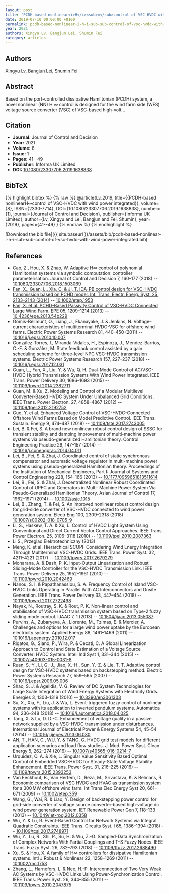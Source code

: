 ```yaml
---
layout: post
title: "PCDH-based nonlinear<i>H</i><sub>∞</sub>control of VSC-HVDC with wind power integrated"
date: 2019-07-10 00:00:00 +0100
permalink: pcdh-based-nonlinear-i-h-i-sub-sub-control-of-vsc-hvdc-with-wind-power-integrated
year: 2021
authors: Xingyu Lv, Bangjun Lei, Shumin Fei
category: articles
---
```

 
## Authors
[Xingyu Lv](authors/xingyu-lv), [Bangjun Lei](authors/bangjun-lei), [Shumin Fei](authors/shumin-fei)
 
## Abstract
Based on the port-controlled dissipative Hamiltonian (PCDH) system, a novel nonlinear (NN) H ∞ control is designed for the wind farm side (WFS) voltage source converter (VSC) of VSC-based high-volt...
 
## Citation
- **Journal:** Journal of Control and Decision
- **Year:** 2021
- **Volume:** 8
- **Issue:** 1
- **Pages:** 41--49
- **Publisher:** Informa UK Limited
- **DOI:** [10.1080/23307706.2019.1638838](https://doi.org/10.1080/23307706.2019.1638838)
 
## BibTeX
{% highlight bibtex %}
{% raw %}
@article{Lv_2019,
  title={{PCDH-based nonlinearH∞control of VSC-HVDC with wind power integrated}},
  volume={8},
  ISSN={2330-7714},
  DOI={10.1080/23307706.2019.1638838},
  number={1},
  journal={Journal of Control and Decision},
  publisher={Informa UK Limited},
  author={Lv, Xingyu and Lei, Bangjun and Fei, Shumin},
  year={2019},
  pages={41--49}
}
{% endraw %}
{% endhighlight %}
 
[Download the bib file]({{ site.baseurl }}/assets/bib/pcdh-based-nonlinear-i-h-i-sub-sub-control-of-vsc-hvdc-with-wind-power-integrated.bib)
 
## References
- Cao, Z., Hou, X. & Zhao, W. Adaptive H∞ control of polynomial Hamiltonian systems via symbolic computation: controller parameterisation. Journal of Control and Decision 7, 160–177 (2018) -- [10.1080/23307706.2018.1503069](https://doi.org/10.1080/23307706.2018.1503069)
- [Fan, X., Guan, L., Xia, C. & Ji, T. IDA-PB control design for VSC-HVDC transmission based on PCHD model. Int. Trans. Electr. Energ. Syst. 25, 2133–2143 (2014)](ida-pb-control-design-for-vsc-hvdc-transmission-based-on-pchd-model) -- [10.1002/etep.1953](https://doi.org/10.1002/etep.1953)
- [Fan, X. et al. PCHD-Based Passivity Control of VSC-HVDC Connected Large Wind Farm. EPE 05, 1209–1214 (2013)](pchd-based-passivity-control-of-vsc-hvdc-connected-large-wind-farm) -- [10.4236/epe.2013.54b229](https://doi.org/10.4236/epe.2013.54b229)
- Gomis-Bellmunt, O., Liang, J., Ekanayake, J. & Jenkins, N. Voltage–current characteristics of multiterminal HVDC-VSC for offshore wind farms. Electric Power Systems Research 81, 440–450 (2011) -- [10.1016/j.epsr.2010.10.007](https://doi.org/10.1016/j.epsr.2010.10.007)
- González-Torres, I., Miranda-Vidales, H., Espinoza, J., Méndez-Barrios, C.-F. & González, M. State feedback control assisted by a gain scheduling scheme for three-level NPC VSC-HVDC transmission systems. Electric Power Systems Research 157, 227–237 (2018) -- [10.1016/j.epsr.2017.12.031](https://doi.org/10.1016/j.epsr.2017.12.031)
- Guan, L., Fan, X., Liu, Y. & Wu, Q. H. Dual-Mode Control of AC/VSC-HVDC Hybrid Transmission Systems With Wind Power Integrated. IEEE Trans. Power Delivery 30, 1686–1693 (2015) -- [10.1109/tpwrd.2014.2382711](https://doi.org/10.1109/tpwrd.2014.2382711)
- Guan, M. & Xu, Z. Modeling and Control of a Modular Multilevel Converter-Based HVDC System Under Unbalanced Grid Conditions. IEEE Trans. Power Electron. 27, 4858–4867 (2012) -- [10.1109/tpel.2012.2192752](https://doi.org/10.1109/tpel.2012.2192752)
- Guo, Y. et al. Enhanced Voltage Control of VSC-HVDC-Connected Offshore Wind Farms Based on Model Predictive Control. IEEE Trans. Sustain. Energy 9, 474–487 (2018) -- [10.1109/tste.2017.2743005](https://doi.org/10.1109/tste.2017.2743005)
- Lei, B. & Fei, S. A brand new nonlinear robust control design of SSSC for transient stability and damping improvement of multi-machine power systems via pseudo-generalized Hamiltonian theory. Control Engineering Practice 29, 147–157 (2014) -- [10.1016/j.conengprac.2014.04.011](https://doi.org/10.1016/j.conengprac.2014.04.011)
- Lei, B., Fei, S. & Zhai, J. Coordinated control of static synchronous compensator and automatic voltage regulator in multi-machine power systems using pseudo-generalized Hamiltonian theory. Proceedings of the Institution of Mechanical Engineers, Part I: Journal of Systems and Control Engineering 228, 154–166 (2013) -- [10.1177/0959651813511614](https://doi.org/10.1177/0959651813511614)
- Lei, B., Fei, S. & Zhai, J. Decentralized Nonlinear Robust Coordinated Control of UPFC and Generators in Multi‐ Machine Power System Via Pseudo‐Generalized Hamiltonian Theory. Asian Journal of Control 17, 1962–1971 (2014) -- [10.1002/asjc.1015](https://doi.org/10.1002/asjc.1015)
- Lei, B., Zhang, T. & Fei, S. An improved nonlinear robust control design for grid-side converter of VSC-HVDC connected to wind power generation system. Electr Eng 100, 2309–2318 (2018) -- [10.1007/s00202-018-0705-9](https://doi.org/10.1007/s00202-018-0705-9)
- Li, S., Haskew, T. A. & Xu, L. Control of HVDC Light System Using Conventional and Direct Current Vector Control Approaches. IEEE Trans. Power Electron. 25, 3106–3118 (2010) -- [10.1109/tpel.2010.2087363](https://doi.org/10.1109/tpel.2010.2087363)
- Li S., Przeglad Elektrotechniczny (2013)
- Meng, K. et al. Hierarchical SCOPF Considering Wind Energy Integration Through Multiterminal VSC-HVDC Grids. IEEE Trans. Power Syst. 32, 4211–4221 (2017) -- [10.1109/tpwrs.2017.2679279](https://doi.org/10.1109/tpwrs.2017.2679279)
- Moharana, A. & Dash, P. K. Input-Output Linearization and Robust Sliding-Mode Controller for the VSC-HVDC Transmission Link. IEEE Trans. Power Delivery 25, 1952–1961 (2010) -- [10.1109/tpwrd.2010.2042469](https://doi.org/10.1109/tpwrd.2010.2042469)
- Nanou, S. I. & Papathanassiou, S. A. Frequency Control of Island VSC-HVDC Links Operating in Parallel With AC Interconnectors and Onsite Generation. IEEE Trans. Power Delivery 33, 447–454 (2018) -- [10.1109/tpwrd.2017.2722498](https://doi.org/10.1109/tpwrd.2017.2722498)
- Nayak, N., Routray, S. K. & Rout, P. K. Non-linear control and stabilisation of VSC-HVDC transmission system based on Type-2 fuzzy sliding mode control. IJAAC 7, 1 (2013) -- [10.1504/ijaac.2013.055087](https://doi.org/10.1504/ijaac.2013.055087)
- Purvins, A., Zubaryeva, A., Llorente, M., Tzimas, E. & Mercier, A. Challenges and options for a large wind power uptake by the European electricity system. Applied Energy 88, 1461–1469 (2011) -- [10.1016/j.apenergy.2010.12.017](https://doi.org/10.1016/j.apenergy.2010.12.017)
- Rigatos, G., Siano, P., Wira, P. & Cecati, C. A Global Linearization Approach to Control and State Estimation of a Voltage Source Converter: HVDC System. Intell Ind Syst 1, 331–344 (2015) -- [10.1007/s40903-015-0031-8](https://doi.org/10.1007/s40903-015-0031-8)
- Ruan, S.-Y., Li, G.-J., Jiao, X.-H., Sun, Y.-Z. & Lie, T. T. Adaptive control design for VSC-HVDC systems based on backstepping method. Electric Power Systems Research 77, 559–565 (2007) -- [10.1016/j.epsr.2006.05.006](https://doi.org/10.1016/j.epsr.2006.05.006)
- Shao, S. J. & Agelidis, V. G. Review of DC System Technologies for Large Scale Integration of Wind Energy Systems with Electricity Grids. Energies 3, 1303–1319 (2010) -- [10.3390/en3061303](https://doi.org/10.3390/en3061303)
- Su, X., Xia, F., Liu, J. & Wu, L. Event-triggered fuzzy control of nonlinear systems with its application to inverted pendulum systems. Automatica 94, 236–248 (2018) -- [10.1016/j.automatica.2018.04.025](https://doi.org/10.1016/j.automatica.2018.04.025)
- Tang, X. & Lu, D. D.-C. Enhancement of voltage quality in a passive network supplied by a VSC-HVDC transmission under disturbances. International Journal of Electrical Power &amp; Energy Systems 54, 45–54 (2014) -- [10.1016/j.ijepes.2013.06.030](https://doi.org/10.1016/j.ijepes.2013.06.030)
- AN, T., HAN, C., WU, Y. & TANG, G. HVDC grid test models for different application scenarios and load flow studies. J. Mod. Power Syst. Clean Energy 5, 262–274 (2016) -- [10.1007/s40565-016-0214-7](https://doi.org/10.1007/s40565-016-0214-7)
- Urquidez, O. A. & Xie, L. Singular Value Sensitivity Based Optimal Control of Embedded VSC-HVDC for Steady-State Voltage Stability Enhancement. IEEE Trans. Power Syst. 31, 216–225 (2016) -- [10.1109/tpwrs.2015.2393253](https://doi.org/10.1109/tpwrs.2015.2393253)
- Van Eeckhout, B., Van Hertem, D., Reza, M., Srivastava, K. & Belmans, R. Economic comparison of VSC HVDC and HVAC as transmission system for a 300 MW offshore wind farm. Int Trans Elec Energy Syst 20, 661–671 (2009) -- [10.1002/etep.359](https://doi.org/10.1002/etep.359)
- Wang, G., Wai, R. & Liao, Y. Design of backstepping power control for grid‐side converter of voltage source converter‐based high‐voltage dc wind power generation system. IET Renewable Power Gen 7, 118–133 (2013) -- [10.1049/iet-rpg.2012.0358](https://doi.org/10.1049/iet-rpg.2012.0358)
- Wu, Y. & Lu, R. Event-Based Control for Network Systems via Integral Quadratic Constraints. IEEE Trans. Circuits Syst. I 65, 1386–1394 (2018) -- [10.1109/tcsi.2017.2748971](https://doi.org/10.1109/tcsi.2017.2748971)
- Wu, Y., Lu, R., Shi, P., Su, H. & Wu, Z.-G. Sampled-Data Synchronization of Complex Networks With Partial Couplings and T–S Fuzzy Nodes. IEEE Trans. Fuzzy Syst. 26, 782–793 (2018) -- [10.1109/tfuzz.2017.2688490](https://doi.org/10.1109/tfuzz.2017.2688490)
- Xu, S. & Hou, X. A family of H∞ controllers for dissipative Hamiltonian systems. Intl J Robust &amp; Nonlinear 22, 1258–1269 (2011) -- [10.1002/rnc.1753](https://doi.org/10.1002/rnc.1753)
- Zhang, L., Harnefors, L. & Nee, H.-P. Interconnection of Two Very Weak AC Systems by VSC-HVDC Links Using Power-Synchronization Control. IEEE Trans. Power Syst. 26, 344–355 (2011) -- [10.1109/tpwrs.2010.2047875](https://doi.org/10.1109/tpwrs.2010.2047875)

